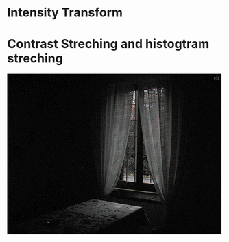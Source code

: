 # Intensity Transform

# Contrast Streching and histogtram streching 




<img src="./A1_resources/A1_resources/hist_equal2.jpg" />